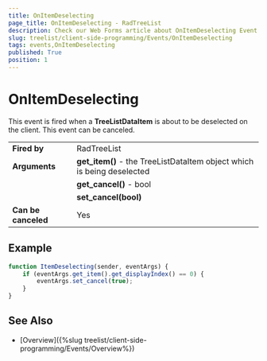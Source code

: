 ```yaml
---
title: OnItemDeselecting
page_title: OnItemDeselecting - RadTreeList
description: Check our Web Forms article about OnItemDeselecting Event.
slug: treelist/client-side-programming/Events/OnItemDeselecting
tags: events,OnItemDeselecting
published: True
position: 1
---
```


# OnItemDeselecting


This event is fired when a **TreeListDataItem** is about to be deselected on the client. This event can be canceled.


| | |
| ------ | ------ |
| **Fired by** | RadTreeList |
| **Arguments** | **get_item()** - the TreeListDataItem object which is being deselected |
|| **get_cancel()** - bool |
|| **set_cancel(bool)**  |
| **Can be canceled** | Yes |


## Example


````JavaScript
function ItemDeselecting(sender, eventArgs) {
    if (eventArgs.get_item().get_displayIndex() == 0) {
        eventArgs.set_cancel(true);
    }
}
````


## See Also

 * [Overview]({%slug treelist/client-side-programming/Events/Overview%})
 
 
 
